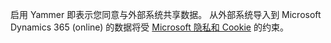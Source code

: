 启用 Yammer 即表示您同意与外部系统共享数据。 从外部系统导入到 Microsoft Dynamics 365 (online) 的数据将受 [Microsoft 隐私和 Cookie](https://go.microsoft.com/fwlink/p/?LinkID=521839) 的约束。